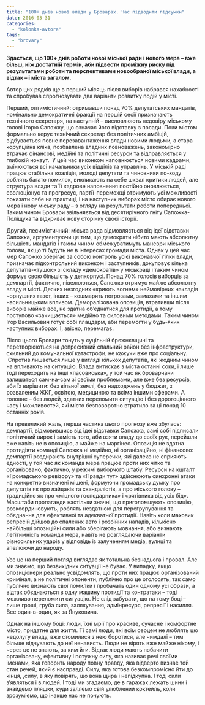 ```yaml
---
title: "100+ днів нової влади у Броварах. Час підводити підсумки"
date: 2016-03-31
categories: 
  - "kolonka-avtora"
tags: 
  - "brovary"
---
```


**Здається, що 100+ днів роботи нової міської ради і нового мера – вже більш, ніж достатній термін, аби підвести проміжну риску під результатами роботи та перспективами новообраної міської влади, а відтак – і міста загалом.**

Автор цих рядків ще в перший місяць після виборів набрався нахабності та спробував спрогнозувати два варіанти розвитку подій у місті.

Перший, оптимістичний: отримавши понад 70% депутатських мандатів, номінально демократичні фракції на першій сесії призначають технічного секретаря, на наступній – висловлюють недовіру міському голові Ігорю Сапожку, що означає його відставку з посади. Поки містом формально керує технічний секретар без політичних амбіцій, відбувається повне перезавантаження влади новими людьми, а стара корупційна кліка, позбавлена владних повноважень, закономірно втрачає фінансові, медійні та політичні ресурси та відправляється у глибокій нокаут.  У цей час виконком наповнюється новими кадрами, змінюються всі начальники усіх відділів та управлінь. У міській раді працює стабільна коаліція, молоді депутати та чиновники по-ходу роблять багато помилок, викликають на себе шквал критики людей, але структура влади та її кадрове наповнення постійно оновлюється, еволюціонує та прогресує, партії-переможці отримують усі можливості показати себе на практиці, і на наступних виборах місто обирає нового мера і нову міську раду – з огляду на результати роботи попередньої. Таким чином Бровари звільняється від десятирічного гніту Сапожка-Поліщука та відкриває нову сторінку своєї історії.

Другий, песимістичний: міська рада відмовляється від ідеї відставки Сапожка, аргументуючи це тим, що демократи нібито мають абсолютну більшість мандатів і таким чином обмежуватимуть маневри міського голови, якщо ті будуть не в інтересах громади міста. Однак у цей час мер Сапожко зберігає за собою контроль усієї виконавчої гілки влади, призначає підконтрольний виконком і заступників, докуповує кілька депутатів-«тушок» зі складу «демократів» у міськраді і таким чином формує свою більшість у депкорпусі. Понад 70% голосів виборців за демпартії, фактично, нівелюються, Сапожко отримує майже абсолютну владу в місті. Деяких незгодних «криють вогнем» неймовірних накладів чорнушних газет, інших – кошмарять погрозами, замахами та іншим насильницьким впливом. Деморалізована опозиція, втративши після виборів майже все, не здатна об’єднатися для протидії, а тому поступово «зачищається» медійно та силовими методами. Таким чином Ігор Васильович готує собі плацдарм, аби перемогти у будь-яких наступних виборах. І, звісно, перемагає.

Після цього Бровари тонуть у суцільній брєжнєвщині та перетворюються на депресивний спальний район без інфраструктури, схильний до комунальної катастрофи, не кажучи вже про соціальну.  Спротив лишається лише у вигляді кількох депутатів, які жодним чином на впливають на ситуацію. Влада витискає з міста останні соки, і лише тоді переходить на інші «пасовиська», у той час як броварчани залишаться сам-на-сам зі своїми проблемами, але вже без ресурсів, аби їх вирішити: без вільної землі, без надходжень у бюджет, з розваленим ЖКГ, освітою, медициною та всіма іншими сферами. А головне – без людей, здатних переломити ситуацію і без дорогоцінного часу і можливостей, які місто безповоротно втратило за ці понад 10 останніх років.

На превеликий жаль, перша частина цього прогнозу вже збулась: демпартії, відмовившись від ідеї відставки Сапожка, самі собі підписали політичний вирок і замість того, аби взяти владу до своїх рук, перейшли вже навіть не в опозицію, а майже на маргінес. Опозиція не здатна протидіяти команді Сапожка ні медійно, ні організаційно, ні фінансово: демпартії роздирають внутрішні суперечки, які далеко не сприяють єдності, у той час як команда мера працює проти них чітко та організовано, фактично, у режимі виборчого штабу. Ресурси на кшталт «Громадського ревізору» та «Правди тут» здійснюють синхронні атаки на конкретно визначені мішені, формуючи громадську думку про депутатів як про лайдаків та скандалістів, а про міського голову – традиційно як про «міцного господарника» і «рятівника від усіх бід». Масштаби пропаганди настільки значні, що приголомшують опозицію, розкоординовують, роблять нездатною для перегрупування та обєднання для ефективної та адекватної протидії. Навіть коли маховик репресій дійшов до спалених авто і розбійних нападів, кількісно найбільші опозиційні сили або зберігають мовчання, або визнають легітимність команди мера, навіть не розглядаючи варіанти рівносильних ударів у відповідь із залученням медіа, вулиці та апелюючи до народу.

Усе це на перший погляд виглядає як тотальна безнадьога і провал. Але ми знаємо, що безвихідних ситуації не буває. У випадку, якщо опозиціонери реально усвідомлять, що проти них працює організований кримінал, а не політичні опоненти, публічно про це оголосять, так само публічно визнають свої помилки і пробачать один одному усі образи, а відтак обєднаються в одну машину протидії та контратаки – тоді можливо переломити ситуацію. Не слід забувати, що на тому боці – лише гроші, груба сила, залякування, адмінресурс, репресії і насилля. Все один-в-один, як за Януковича.

Однак на іншому боці: люди, їхні мрії про красиве, сучасне і комфортне місто, придатне для життя. Ті самі люди, які всім серцем не люблять цю недолугу владу, вже стомилися з нею боротися, але чимдалі – тим більше відчувають до неї ненависть. Люди не вірять вже майже нікому, і через це не знають, за ким йти. Відтак люди мають побачити організовану, ефективну і потужну силу, яка називає речі своїми іменами, яка говорить народу повну правду, яка відверто визнає той стан речей, який є насправді. Силу, яка готова безкомпромісно йти до кінця, ,силу, в яку повірять, що вона щира і непідкупна. І тоді сили з’являться і в людей. І тоді ми згадаємо, де в гаражах лежать шини і знайдемо пляшки, куди заллємо свій улюблений коктейль, коли зрозуміємо, що інакше нас не почують.
